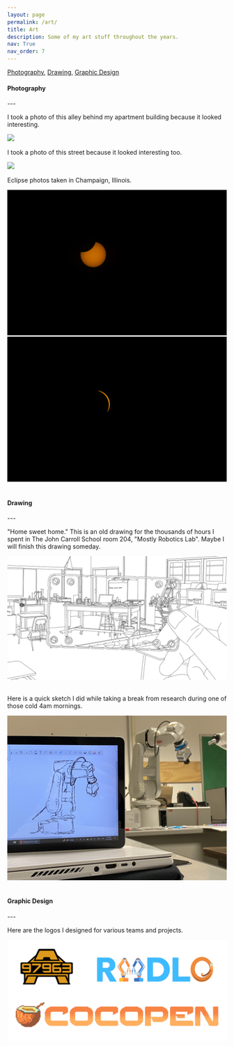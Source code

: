 ```yaml
---
layout: page
permalink: /art/
title: Art
description: Some of my art stuff throughout the years.
nav: True
nav_order: 7
---
```


<style>
    /* * {
        margin: 0;
        padding: 0;
    } */
    /* .imgbox {
        display: grid;
        height: 100%;
    } */
    .center-fit {
        max-width: 100%;
        max-height: 100vh;
        margin: auto;
    }
</style>

[Photography](#photography), [Drawing](#drawing), [Graphic Design](#graphic-design)
&nbsp;

<h4 id="photography"><strong>Photography</strong></h4>
---

I took a photo of this alley behind my apartment building because it looked interesting.

<img class="center-fit" src="../assets/img/alley.jpg"/> 
&nbsp;

I took a photo of this street because it looked interesting too.

<img class="center-fit" src="../assets/img/street.jpg"/> 
&nbsp;

Eclipse photos taken in Champaign, Illinois.

<img class="center-fit" src="../assets/img/eclipse_1.jpg"/> 

<img class="center-fit" src="../assets/img/eclipse_2.jpg"/> 
&nbsp;

<h4 id="drawing"><strong>Drawing</strong></h4>
---

"Home sweet home." This is an old drawing for the thousands of hours I spent in The John Carroll School room 204, "Mostly Robotics Lab". Maybe I will finish this drawing someday.

<img class="center-fit" src="../assets/img/204.jpg"/> 
&nbsp;

Here is a quick sketch I did while taking a break from research during one of those cold 4am mornings.

<img class="center-fit" src="../assets/img/sketch.jpg"/>
&nbsp; 

<h4 id="graphic-design"><strong>Graphic Design</strong></h4>
---

Here are the logos I designed for various teams and projects.

<img class="center-fit" src="../assets/img/logos.png"/> 